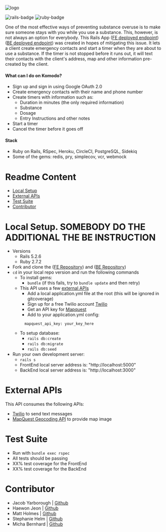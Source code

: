 <img src="https://files.slack.com/files-pri/T029P2S9M-F02SPJL2VN2/komodo_logo.png" alt="logo" max-width="600"><br>


![rails-badge](https://img.shields.io/badge/Rails-5.2.6-informational?style=flat-square) ![ruby-badge](https://img.shields.io/badge/Ruby-2.7.2-informational?style=flat-square)

One of the most effective ways of preventing substance overuse is to make sure someone stays with you while you use a substance. This, however, is not always an option for everybody. This Rails App ([FE deployed endpoint](https://komodo-frontend.herokuapp.com)) ([BE deployed endpoint](https://komodo-backend.herokuapp.com)) was created in hopes of mitigating this issue. It lets a client create emergency contacts and start a timer when they are about to use a substance. If the timer is not stopped before it runs out, it will text their contacts with the client's address, map and other information pre-created by the client.    

#### What can I do on Komodo?
  - Sign up and sign in using Google OAuth 2.0
  - Create emergency contacts with their name and phone number
  - Create timers with information such as:
    - Duration in minutes (the only required information)
    - Substance
    - Dosage
    - Entry Instructions and other notes
  - Start a timer
  - Cancel the timer before it goes off

#### Stack
- Ruby on Rails, RSpec, Heroku, CircleCI, PostgreSQL, Sidekiq
- Some of the gems: redis, pry, simplecov, vcr, webmock

# Readme Content
- [Local Setup](#local-setup)
- [External APIs](#external-apis)
- [Test Suite](#test-suite)
- [Contributor](#contributor)

# Local Setup. SOMEBODY DO THE ADDITIONAL THE BE INSTRUCTION
- Versions
  - Rails 5.2.6
  - Ruby 2.7.2
- Fork and clone the ([FE Repository](https://github.com/Komodo-Turing/komodo_frontend)) and ([BE Repository](https://github.com/Komodo-Turing/komodo_backend))
- `cd` in your local repo version and run the following commands
  - To install gems:
    -  `bundle` (if this fails, try to `bundle update` and then retry)
  - This API uses a few [external APIs](#external-apis)
    - Add a local application.yml file at the root (this will be ignored in gitcoverage)
    - Sign up for a free Twilio account [Twilio](https://www.twilio.com/try-twilio?utm_source=google&utm_medium=cpc&utm_term=twilio%20api&utm_campaign=Sitelink_G_S_NAMER_Brand_Twilio&gclid=Cj0KCQiAuP-OBhDqARIsAD4XHpdjXfqb_rKxFVh1zws4KWvU-06VpAAedcfw1t7dt8GOtcpK1KpyXTUaApF2EALw_wcB)
    - Get an API key for [Mapquest](https://developer.mapquest.com/plan_purchase/steps/business_edition/business_edition_free/register) 
    - Add to your application.yml config: 
    ```
      mapquest_api_key: your_key_here
    ```
  - To setup database:
    - `rails db:create`
    - `rails db:migrate`
    - `rails db:seed`
- Run your own development server:
  - `rails s`
  - FrontEnd local server address is: "http://localhost:5000" 
  - BackEnd local server address is:  "http://localhost:3000" 

# External APIs
This API consumes the following APIs:
- [Twilio](https://www.twilio.com/docs/sms/api) to send text messages
- [MapQuest Geocoding API](https://developer.mapquest.com/documentation/geocoding-api/) to provide map image

# Test Suite
- Run with `bundle exec rspec`
- All tests should be passing
- XX% test coverage for the FrontEnd
- XX% test coverage for the BackEnd

# Contributor
- Jacob Yarborough |  [Github](https://github.com/jacobyarborough)
- Haewon Jeon      |  [Github](https://github.com/haewonito)
- Matt Holmes      |  [Github](https://github.com/matthewjholmes)
- Stephanie Helm   |  [Github](https://github.com/stephaniemhelm)
- Micha Bernhard   |  [Github](https://github.com/michab17)

